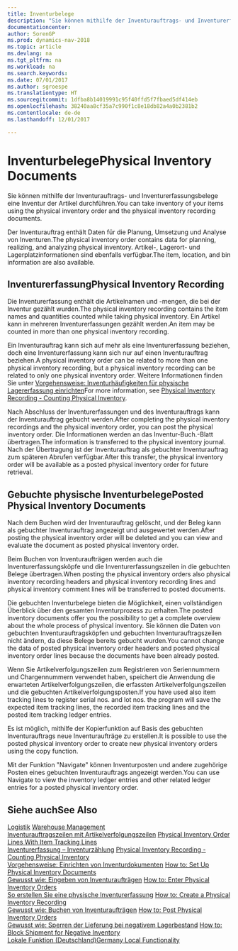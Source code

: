 ```yaml
---
title: Inventurbelege
description: "Sie können mithilfe der Inventurauftrags- und Inventurerfassungsbelege eine Inventur der Artikel durchführen."
documentationcenter: 
author: SorenGP
ms.prod: dynamics-nav-2018
ms.topic: article
ms.devlang: na
ms.tgt_pltfrm: na
ms.workload: na
ms.search.keywords: 
ms.date: 07/01/2017
ms.author: sgroespe
ms.translationtype: HT
ms.sourcegitcommit: 1dfba8b14019991c95f40ffd5f7fbaed5df414eb
ms.openlocfilehash: 38240aa8cf35a7c990f1c8e18db82a4a0b2381b2
ms.contentlocale: de-de
ms.lasthandoff: 12/01/2017

---
```

# <a name="physical-inventory-documents"></a><span data-ttu-id="b8724-103">Inventurbelege</span><span class="sxs-lookup"><span data-stu-id="b8724-103">Physical Inventory Documents</span></span>
<span data-ttu-id="b8724-104">Sie können mithilfe der Inventurauftrags- und Inventurerfassungsbelege eine Inventur der Artikel durchführen.</span><span class="sxs-lookup"><span data-stu-id="b8724-104">You can take inventory of your items using the physical inventory order and the physical inventory recording documents.</span></span>  

<span data-ttu-id="b8724-105">Der Inventurauftrag enthält Daten für die Planung, Umsetzung und Analyse von Inventuren.</span><span class="sxs-lookup"><span data-stu-id="b8724-105">The physical inventory order contains data for planning, realizing, and analyzing physical inventory.</span></span> <span data-ttu-id="b8724-106">Artikel-, Lagerort- und Lagerplatzinformationen sind ebenfalls verfügbar.</span><span class="sxs-lookup"><span data-stu-id="b8724-106">The item, location, and bin information are also available.</span></span>  

## <a name="physical-inventory-recording"></a><span data-ttu-id="b8724-107">Inventurerfassung</span><span class="sxs-lookup"><span data-stu-id="b8724-107">Physical Inventory Recording</span></span>  
<span data-ttu-id="b8724-108">Die Inventurerfassung enthält die Artikelnamen und -mengen, die bei der Inventur gezählt wurden.</span><span class="sxs-lookup"><span data-stu-id="b8724-108">The physical inventory recording contains the item names and quantities counted while taking physical inventory.</span></span> <span data-ttu-id="b8724-109">Ein Artikel kann in mehreren Inventurerfassungen gezählt werden.</span><span class="sxs-lookup"><span data-stu-id="b8724-109">An item may be counted in more than one physical inventory recording.</span></span>  

<span data-ttu-id="b8724-110">Ein Inventurauftrag kann sich auf mehr als eine Inventurerfassung beziehen, doch eine Inventurerfassung kann sich nur auf einen Inventurauftrag beziehen.</span><span class="sxs-lookup"><span data-stu-id="b8724-110">A physical inventory order can be related to more than one physical inventory recording, but a physical inventory recording can be related to only one physical inventory order.</span></span> <span data-ttu-id="b8724-111">Weitere Informationen finden Sie unter [Vorgehensweise: Inventurhäufigkeiten für physische Lagererfassung einrichten](physical-inventory-recording-counting-physical-inventory.md)</span><span class="sxs-lookup"><span data-stu-id="b8724-111">For more information, see [Physical Inventory Recording - Counting Physical Inventory](physical-inventory-recording-counting-physical-inventory.md).</span></span>  

<span data-ttu-id="b8724-112">Nach Abschluss der Inventurerfassungen und des Inventurauftrags kann der Inventurauftrag gebucht werden.</span><span class="sxs-lookup"><span data-stu-id="b8724-112">After completing the physical inventory recordings and the physical inventory order, you can post the physical inventory order.</span></span> <span data-ttu-id="b8724-113">Die Informationen werden an das Inventur-Buch.-Blatt übertragen.</span><span class="sxs-lookup"><span data-stu-id="b8724-113">The information is transferred to the physical inventory journal.</span></span> <span data-ttu-id="b8724-114">Nach der Übertragung ist der Inventurauftrag als gebuchter Inventurauftrag zum späteren Abrufen verfügbar.</span><span class="sxs-lookup"><span data-stu-id="b8724-114">After this transfer, the physical inventory order will be available as a posted physical inventory order for future retrieval.</span></span>  

## <a name="posted-physical-inventory-documents"></a><span data-ttu-id="b8724-115">Gebuchte physische Inventurbelege</span><span class="sxs-lookup"><span data-stu-id="b8724-115">Posted Physical Inventory Documents</span></span>  
<span data-ttu-id="b8724-116">Nach dem Buchen wird der Inventurauftrag gelöscht, und der Beleg kann als gebuchter Inventurauftrag angezeigt und ausgewertet werden.</span><span class="sxs-lookup"><span data-stu-id="b8724-116">After posting the physical inventory order will be deleted and you can view and evaluate the document as posted physical inventory order.</span></span>  

<span data-ttu-id="b8724-117">Beim Buchen von Inventuraufträgen werden auch die Inventurerfassungsköpfe und die Inventurerfassungszeilen in die gebuchten Belege übertragen.</span><span class="sxs-lookup"><span data-stu-id="b8724-117">When posting the physical inventory orders also physical inventory recording headers and physical inventory recording lines and physical inventory comment lines will be transferred to posted documents.</span></span>  

<span data-ttu-id="b8724-118">Die gebuchten Inventurbelege bieten die Möglichkeit, einen vollständigen Überblick über den gesamten Inventurprozess zu erhalten.</span><span class="sxs-lookup"><span data-stu-id="b8724-118">The posted inventory documents offer you the possibility to get a complete overview about the whole process of physical inventory.</span></span> <span data-ttu-id="b8724-119">Sie können die Daten von gebuchten Inventurauftragsköpfen und gebuchten Inventurauftragszeilen nicht ändern, da diese Belege bereits gebucht wurden.</span><span class="sxs-lookup"><span data-stu-id="b8724-119">You cannot change the data of posted physical inventory order headers and posted physical inventory order lines because the documents have been already posted.</span></span>  

<span data-ttu-id="b8724-120">Wenn Sie Artikelverfolgungszeilen zum Registrieren von Seriennummern und Chargennummern verwendet haben, speichert die Anwendung die erwarteten Artikelverfolgungszeilen, die erfassten Artikelverfolgungszeilen und die gebuchten Artikelverfolgungsposten.</span><span class="sxs-lookup"><span data-stu-id="b8724-120">If you have used also item tracking lines to register serial nos. and lot nos. the program will save the expected item tracking lines, the recorded item tracking lines and the posted item tracking ledger entries.</span></span>  
  
<span data-ttu-id="b8724-121">Es ist möglich, mithilfe der Kopierfunktion auf Basis des gebuchten Inventurauftrags neue Inventuraufträge zu erstellen.</span><span class="sxs-lookup"><span data-stu-id="b8724-121">It is possible to use the posted physical inventory order to create new physical inventory orders using the copy function.</span></span>  

<span data-ttu-id="b8724-122">Mit der Funktion "Navigate" können Inventurposten und andere zugehörige Posten eines gebuchten Inventurauftrags angezeigt werden.</span><span class="sxs-lookup"><span data-stu-id="b8724-122">You can use Navigate to view the inventory ledger entries and other related ledger entries for a posted physical inventory order.</span></span>  

## <a name="see-also"></a><span data-ttu-id="b8724-123">Siehe auch</span><span class="sxs-lookup"><span data-stu-id="b8724-123">See Also</span></span>  
 <span data-ttu-id="b8724-124">[Logistik](../../warehouse-manage-warehouse.md) </span><span class="sxs-lookup"><span data-stu-id="b8724-124">[Warehouse Management](../../warehouse-manage-warehouse.md) </span></span>  
 <span data-ttu-id="b8724-125">[Inventurauftragszeilen mit Artikelverfolgungszeilen](physical-inventory-order-lines-with-item-tracking-lines.md) </span><span class="sxs-lookup"><span data-stu-id="b8724-125">[Physical Inventory Order Lines With Item Tracking Lines](physical-inventory-order-lines-with-item-tracking-lines.md) </span></span>  
 <span data-ttu-id="b8724-126">[Inventurerfassung – Inventurzählung](physical-inventory-recording-counting-physical-inventory.md) </span><span class="sxs-lookup"><span data-stu-id="b8724-126">[Physical Inventory Recording - Counting Physical Inventory](physical-inventory-recording-counting-physical-inventory.md) </span></span>  
 <span data-ttu-id="b8724-127">[Vorgehensweise: Einrichten von Inventurdokumenten](how-to-set-up-physical-inventory-documents.md) </span><span class="sxs-lookup"><span data-stu-id="b8724-127">[How to: Set Up Physical Inventory Documents](how-to-set-up-physical-inventory-documents.md) </span></span>  
 <span data-ttu-id="b8724-128">[Gewusst wie: Eingeben von Inventuraufträgen](how-to-enter-physical-inventory-orders.md) </span><span class="sxs-lookup"><span data-stu-id="b8724-128">[How to: Enter Physical Inventory Orders](how-to-enter-physical-inventory-orders.md) </span></span>  
 <span data-ttu-id="b8724-129">[So erstellen Sie eine physische Inventurerfassung](how-to-create-a-physical-inventory-recording.md) </span><span class="sxs-lookup"><span data-stu-id="b8724-129">[How to: Create a Physical Inventory Recording](how-to-create-a-physical-inventory-recording.md) </span></span>  
 <span data-ttu-id="b8724-130">[Gewusst wie: Buchen von Inventuraufträgen](how-to-post-physical-inventory-orders.md) </span><span class="sxs-lookup"><span data-stu-id="b8724-130">[How to: Post Physical Inventory Orders](how-to-post-physical-inventory-orders.md) </span></span>  
 <span data-ttu-id="b8724-131">[Gewusst wie: Sperren der Lieferung bei negativem Lagerbestand](how-to-block-shipment-for-negative-inventory.md) </span><span class="sxs-lookup"><span data-stu-id="b8724-131">[How to: Block Shipment for Negative Inventory](how-to-block-shipment-for-negative-inventory.md) </span></span>  
 [<span data-ttu-id="b8724-132">Lokale Funktion (Deutschland)</span><span class="sxs-lookup"><span data-stu-id="b8724-132">Germany Local Functionality</span></span>](germany-local-functionality.md)

